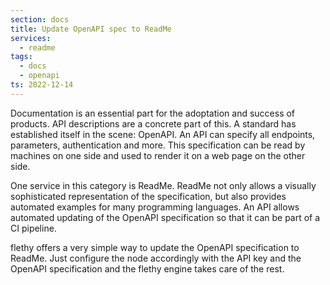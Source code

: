```yaml
---
section: docs
title: Update OpenAPI spec to ReadMe
services:
  - readme
tags:
  - docs
  - openapi
ts: 2022-12-14
---
```


Documentation is an essential part for the adoptation and success of products. API descriptions are a concrete part of this. A standard has established itself in the scene: OpenAPI. An API can specify all endpoints, parameters, authentication and more. This specification can be read by machines on one side and used to render it on a web page on the other side.

One service in this category is ReadMe. ReadMe not only allows a visually sophisticated representation of the specification, but also provides automated examples for many programming languages. An API allows automated updating of the OpenAPI specification so that it can be part of a CI pipeline.

flethy offers a very simple way to update the OpenAPI specification to ReadMe. Just configure the node accordingly with the API key and the OpenAPI specification and the flethy engine takes care of the rest.
